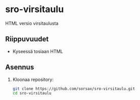 # sro-virsitaulu

HTML versio virsitaulusta

## Riippuvuudet

- Kyseessä tosiaan HTML

## Asennus

1. Kloonaa repository:
   ```bash
   git clone https://github.com/sorsax/sro-virsitaulu.git
   cd sro-virsitaulu
